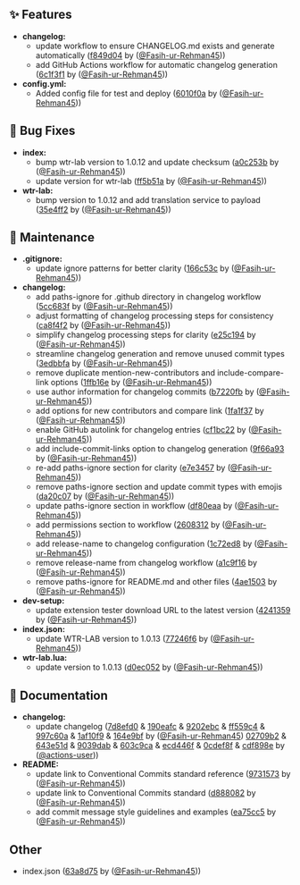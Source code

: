 ## ✨ Features
* **changelog:**
  * update workflow to ensure CHANGELOG.md exists and generate automatically ([f849d04](https://github.com/Fasih-ur-Rehman45/Extensions/commit/f849d04) by ([@Fasih-ur-Rehman45](https://github.com/Fasih-ur-Rehman45)))
  * add GitHub Actions workflow for automatic changelog generation ([6c1f3f1](https://github.com/Fasih-ur-Rehman45/Extensions/commit/6c1f3f1) by ([@Fasih-ur-Rehman45](https://github.com/Fasih-ur-Rehman45)))
* **config.yml:**
  * Added config file for test and deploy ([6010f0a](https://github.com/Fasih-ur-Rehman45/Extensions/commit/6010f0a) by ([@Fasih-ur-Rehman45](https://github.com/Fasih-ur-Rehman45)))

## 🐛 Bug Fixes
* **index:**
  * bump wtr-lab version to 1.0.12 and update checksum ([a0c253b](https://github.com/Fasih-ur-Rehman45/Extensions/commit/a0c253b) by ([@Fasih-ur-Rehman45](https://github.com/Fasih-ur-Rehman45)))
  * update version for wtr-lab ([ff5b51a](https://github.com/Fasih-ur-Rehman45/Extensions/commit/ff5b51a) by ([@Fasih-ur-Rehman45](https://github.com/Fasih-ur-Rehman45)))
* **wtr-lab:**
  * bump version to 1.0.12 and add translation service to payload ([35e4ff2](https://github.com/Fasih-ur-Rehman45/Extensions/commit/35e4ff2) by ([@Fasih-ur-Rehman45](https://github.com/Fasih-ur-Rehman45)))

## 🔧 Maintenance
* **.gitignore:**
  * update ignore patterns for better clarity ([166c53c](https://github.com/Fasih-ur-Rehman45/Extensions/commit/166c53c) by ([@Fasih-ur-Rehman45](https://github.com/Fasih-ur-Rehman45)))
* **changelog:**
  * add paths-ignore for .github directory in changelog workflow ([5cc683f](https://github.com/Fasih-ur-Rehman45/Extensions/commit/5cc683f) by ([@Fasih-ur-Rehman45](https://github.com/Fasih-ur-Rehman45)))
  * adjust formatting of changelog processing steps for consistency ([ca8f4f2](https://github.com/Fasih-ur-Rehman45/Extensions/commit/ca8f4f2) by ([@Fasih-ur-Rehman45](https://github.com/Fasih-ur-Rehman45)))
  * simplify changelog processing steps for clarity ([e25c194](https://github.com/Fasih-ur-Rehman45/Extensions/commit/e25c194) by ([@Fasih-ur-Rehman45](https://github.com/Fasih-ur-Rehman45)))
  * streamline changelog generation and remove unused commit types ([3edbbfa](https://github.com/Fasih-ur-Rehman45/Extensions/commit/3edbbfa) by ([@Fasih-ur-Rehman45](https://github.com/Fasih-ur-Rehman45)))
  * remove duplicate mention-new-contributors and include-compare-link options ([1ffb16e](https://github.com/Fasih-ur-Rehman45/Extensions/commit/1ffb16e) by ([@Fasih-ur-Rehman45](https://github.com/Fasih-ur-Rehman45)))
  * use author information for changelog commits ([b7220fb](https://github.com/Fasih-ur-Rehman45/Extensions/commit/b7220fb) by ([@Fasih-ur-Rehman45](https://github.com/Fasih-ur-Rehman45)))
  * add options for new contributors and compare link ([1fa1f37](https://github.com/Fasih-ur-Rehman45/Extensions/commit/1fa1f37) by ([@Fasih-ur-Rehman45](https://github.com/Fasih-ur-Rehman45)))
  * enable GitHub autolink for changelog entries ([cf1bc22](https://github.com/Fasih-ur-Rehman45/Extensions/commit/cf1bc22) by ([@Fasih-ur-Rehman45](https://github.com/Fasih-ur-Rehman45)))
  * add include-commit-links option to changelog generation ([9f66a93](https://github.com/Fasih-ur-Rehman45/Extensions/commit/9f66a93) by ([@Fasih-ur-Rehman45](https://github.com/Fasih-ur-Rehman45)))
  * re-add paths-ignore section for clarity ([e7e3457](https://github.com/Fasih-ur-Rehman45/Extensions/commit/e7e3457) by ([@Fasih-ur-Rehman45](https://github.com/Fasih-ur-Rehman45)))
  * remove paths-ignore section and update commit types with emojis ([da20c07](https://github.com/Fasih-ur-Rehman45/Extensions/commit/da20c07) by ([@Fasih-ur-Rehman45](https://github.com/Fasih-ur-Rehman45)))
  * update paths-ignore section in workflow ([df80eaa](https://github.com/Fasih-ur-Rehman45/Extensions/commit/df80eaa) by ([@Fasih-ur-Rehman45](https://github.com/Fasih-ur-Rehman45)))
  * add permissions section to workflow ([2608312](https://github.com/Fasih-ur-Rehman45/Extensions/commit/2608312) by ([@Fasih-ur-Rehman45](https://github.com/Fasih-ur-Rehman45)))
  * add release-name to changelog configuration ([1c72ed8](https://github.com/Fasih-ur-Rehman45/Extensions/commit/1c72ed8) by ([@Fasih-ur-Rehman45](https://github.com/Fasih-ur-Rehman45)))
  * remove release-name from changelog workflow ([a1c9f16](https://github.com/Fasih-ur-Rehman45/Extensions/commit/a1c9f16) by ([@Fasih-ur-Rehman45](https://github.com/Fasih-ur-Rehman45)))
  * remove paths-ignore for README.md and other files ([4ae1503](https://github.com/Fasih-ur-Rehman45/Extensions/commit/4ae1503) by ([@Fasih-ur-Rehman45](https://github.com/Fasih-ur-Rehman45)))
* **dev-setup:**
  * update extension tester download URL to the latest version ([4241359](https://github.com/Fasih-ur-Rehman45/Extensions/commit/4241359) by ([@Fasih-ur-Rehman45](https://github.com/Fasih-ur-Rehman45)))
* **index.json:**
  * update WTR-LAB version to 1.0.13 ([77246f6](https://github.com/Fasih-ur-Rehman45/Extensions/commit/77246f6) by ([@Fasih-ur-Rehman45](https://github.com/Fasih-ur-Rehman45)))
* **wtr-lab.lua:**
  * update version to 1.0.13 ([d0ec052](https://github.com/Fasih-ur-Rehman45/Extensions/commit/d0ec052) by ([@Fasih-ur-Rehman45](https://github.com/Fasih-ur-Rehman45)))

## 📝 Documentation
* **changelog:**
  * update changelog ([7d8efd0](https://github.com/Fasih-ur-Rehman45/Extensions/commit/7d8efd0) & [190eafc](https://github.com/Fasih-ur-Rehman45/Extensions/commit/190eafc) & [9202ebc](https://github.com/Fasih-ur-Rehman45/Extensions/commit/9202ebc) & [ff559c4](https://github.com/Fasih-ur-Rehman45/Extensions/commit/ff559c4) & [997c60a](https://github.com/Fasih-ur-Rehman45/Extensions/commit/997c60a) & [1af10f9](https://github.com/Fasih-ur-Rehman45/Extensions/commit/1af10f9) & [164e9bf](https://github.com/Fasih-ur-Rehman45/Extensions/commit/164e9bf) by ([@Fasih-ur-Rehman45](https://github.com/Fasih-ur-Rehman45)) [02709b2](https://github.com/Fasih-ur-Rehman45/Extensions/commit/02709b2) & [643e51d](https://github.com/Fasih-ur-Rehman45/Extensions/commit/643e51d) & [9039dab](https://github.com/Fasih-ur-Rehman45/Extensions/commit/9039dab) & [603c9ca](https://github.com/Fasih-ur-Rehman45/Extensions/commit/603c9ca) & [ecd446f](https://github.com/Fasih-ur-Rehman45/Extensions/commit/ecd446f) & [0cdef8f](https://github.com/Fasih-ur-Rehman45/Extensions/commit/0cdef8f) & [cdf898e](https://github.com/Fasih-ur-Rehman45/Extensions/commit/cdf898e) by ([@actions-user](https://github.com/actions-user)))
* **README:**
  * update link to Conventional Commits standard reference ([9731573](https://github.com/Fasih-ur-Rehman45/Extensions/commit/9731573) by ([@Fasih-ur-Rehman45](https://github.com/Fasih-ur-Rehman45)))
  * update link to Conventional Commits standard ([d888082](https://github.com/Fasih-ur-Rehman45/Extensions/commit/d888082) by ([@Fasih-ur-Rehman45](https://github.com/Fasih-ur-Rehman45)))
  * add commit message style guidelines and examples ([ea75cc5](https://github.com/Fasih-ur-Rehman45/Extensions/commit/ea75cc5) by ([@Fasih-ur-Rehman45](https://github.com/Fasih-ur-Rehman45)))

## Other
* index.json ([63a8d75](https://github.com/Fasih-ur-Rehman45/Extensions/commit/63a8d75) by ([@Fasih-ur-Rehman45](https://github.com/Fasih-ur-Rehman45)))

